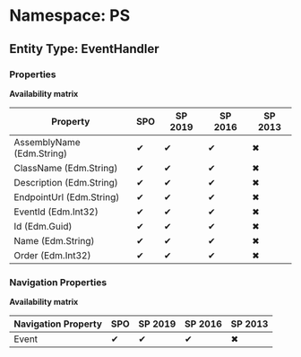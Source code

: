 # Namespace: PS

## Entity Type: EventHandler

### Properties

**Availability matrix**

Property | SPO | SP 2019 | SP 2016 | SP 2013
----------|-----|---------|---------|--------
AssemblyName (Edm.String) | ✔ | ✔ | ✔ | ✖
ClassName (Edm.String) | ✔ | ✔ | ✔ | ✖
Description (Edm.String) | ✔ | ✔ | ✔ | ✖
EndpointUrl (Edm.String) | ✔ | ✔ | ✔ | ✖
EventId (Edm.Int32) | ✔ | ✔ | ✔ | ✖
Id (Edm.Guid) | ✔ | ✔ | ✔ | ✖
Name (Edm.String) | ✔ | ✔ | ✔ | ✖
Order (Edm.Int32) | ✔ | ✔ | ✔ | ✖

### Navigation Properties

**Availability matrix**

Navigation Property | SPO | SP 2019 | SP 2016 | SP 2013
----------|-----|---------|---------|--------
Event | ✔ | ✔ | ✔ | ✖
